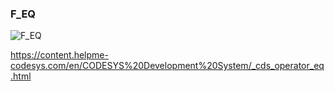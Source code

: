 ### F_EQ



![F_EQ](https://user-images.githubusercontent.com/116869307/214144380-5a135396-6b9c-4595-8546-75adff7095b0.png)


<https://content.helpme-codesys.com/en/CODESYS%20Development%20System/_cds_operator_eq.html>
























